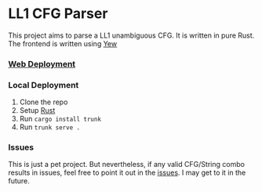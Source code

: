 # LL1 CFG Parser

This project aims to parse a LL1 unambiguous CFG. It is written in pure Rust.
The frontend is written using [Yew](https://yew.rs/)

### [Web Deployment](https://toc-cfg-parser.pages.dev/)

### Local Deployment

1. Clone the repo
2. Setup [Rust](https://www.rust-lang.org/tools/install)
3. Run `cargo install trunk`
4. Run `trunk serve .`

### Issues

This is just a pet project. But nevertheless, if any valid CFG/String combo results in issues, feel free to point it out in the [issues](https://github.com/jay-goyal/toc-cfg-parser/issues).
I may get to it in the future.
